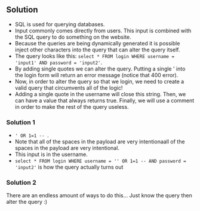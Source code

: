 ## Solution

- SQL is used for querying databases.
- Input commonly comes directly from users. This input is combined with the SQL query to do something on the website.
- Because the queries are being dynamically generated it is possible inject other characters into the query that can alter the query itself.
- The query looks like this: `select * FROM login WHERE username = 'input1' AND password = 'input2'`.
- By adding single quotes we can alter the query. Putting a single ' into the login form will return an error message (notice that 400 error).
- Now, in order to alter the query so that we login, we need to create a valid query that circumvents all of the logic!
- Adding a single quote in the username will close this string. Then, we can have a value that always returns true. Finally, we will use a comment in order to make the rest of the query useless.

### Solution 1
- `' OR 1=1 -- `.
- Note that all of the spaces in the payload are very intentionaall of the spaces in the payload are very intentional.
- This input is in the username.
- `select * FROM login WHERE username = '' OR 1=1 -- AND password = 'input2'` is how the query actually turns out

### Solution 2

There are an endless amount of ways to do this... Just know the query then alter the query :)